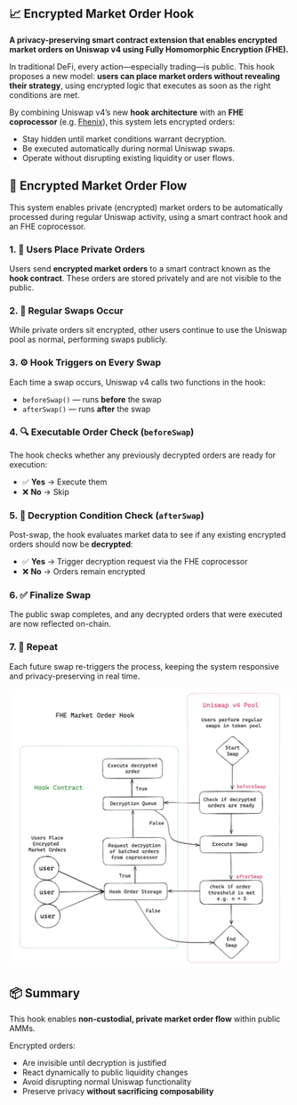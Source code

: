 ## 📈 Encrypted Market Order Hook

**A privacy-preserving smart contract extension that enables encrypted market orders on Uniswap v4 using Fully Homomorphic Encryption (FHE).**

In traditional DeFi, every action—especially trading—is public. This hook proposes a new model: **users can place market orders without revealing their strategy**, using encrypted logic that executes as soon as the right conditions are met. 

By combining Uniswap v4’s new **hook architecture** with an **FHE coprocessor** (e.g. [Fhenix](https://www.fhenix.io/)), this system lets encrypted orders:
- Stay hidden until market conditions warrant decryption.
- Be executed automatically during normal Uniswap swaps.
- Operate without disrupting existing liquidity or user flows.

## 🔄 Encrypted Market Order Flow

This system enables private (encrypted) market orders to be automatically processed during regular Uniswap activity, using a smart contract hook and an FHE coprocessor.

### 1. 🔐 Users Place Private Orders  
Users send **encrypted market orders** to a smart contract known as the **hook contract**. These orders are stored privately and are not visible to the public.

### 2. 💱 Regular Swaps Occur  
While private orders sit encrypted, other users continue to use the Uniswap pool as normal, performing swaps publicly.

### 3. ⚙️ Hook Triggers on Every Swap  
Each time a swap occurs, Uniswap v4 calls two functions in the hook:
- `beforeSwap()` — runs **before** the swap
- `afterSwap()` — runs **after** the swap

### 4. 🔍 Executable Order Check (`beforeSwap`)  
The hook checks whether any previously decrypted orders are ready for execution:
- ✅ **Yes** → Execute them
- ❌ **No** → Skip

### 5. 🧠 Decryption Condition Check (`afterSwap`)  
Post-swap, the hook evaluates market data to see if any existing encrypted orders should now be **decrypted**:
- ✅ **Yes** → Trigger decryption request via the FHE coprocessor
- ❌ **No** → Orders remain encrypted

### 6. ✅ Finalize Swap  
The public swap completes, and any decrypted orders that were executed are now reflected on-chain.

### 7. 🔁 Repeat  
Each future swap re-triggers the process, keeping the system responsive and privacy-preserving in real time.

<img src="../assets/FHEMarketOrderHook.png" alt="Encrypted Market Order Flow Diagram" width="800"/>

## 📦 Summary

This hook enables **non-custodial, private market order flow** within public AMMs.  

Encrypted orders:
- Are invisible until decryption is justified
- React dynamically to public liquidity changes  
- Avoid disrupting normal Uniswap functionality  
- Preserve privacy **without sacrificing composability**
